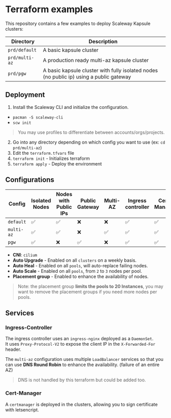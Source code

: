 # Terraform examples

This repository contains a few examples to deploy Scaleway Kapsule clusters:

| Directory      | Description                                                                             |
| -------------- | --------------------------------------------------------------------------------------- |
| `prd/default`  | A basic kapsule cluster                                                                 |
| `prd/multi-az` | A production ready multi-az kapsule cluster                                             |
| `prd/pgw`      | A basic kapsule cluster with fully isolated nodes (no public ip) using a public gateway |

## Deployment

1. Install the Scaleway CLI and initialize the configuration.

* `pacman -S scaleway-cli`
* `scw init`

> You may use profiles to differentiate between accounts/orgs/projects.

2. Go into any directory depending on which config you want to use (ex: `cd prd/multi-az`)
3. Edit the `terraform.tfvars` file
4. `terraform init` - Initializes terraform
5. `terraform apply` - Deploy the environment

## Configurations

| Config     | Isolated Nodes     | Nodes with Public IPs | Public Gateway     | Multi-AZ           | Ingress controller | Cert-Manager       |
| ---------- | ------------------ | --------------------- | ------------------ | ------------------ | ------------------ | ------------------ |
| `default`  | :white_check_mark: | :white_check_mark:    | :x:                | :x:                | :white_check_mark: | :white_check_mark: |
| `multi-az` | :white_check_mark: | :white_check_mark:    | :x:                | :white_check_mark: | :white_check_mark: | :white_check_mark: |
| `pgw`      | :white_check_mark: | :x:                   | :white_check_mark: | :x:                | :white_check_mark: | :white_check_mark: |

* **CNI**: `cilium`
* **Auto Upgrade** - Enabled on all `clusters` on a weekly basis.
* **Auto Heal** - Enabled on all `pools`, will auto-replace failing nodes.
* **Auto Scale** - Enabled on all `pools`, from `2` to `3` nodes per pool.
* **Placement group** - Enabled to enhance the availability of nodes.

> Note: the placement group **limits the pools to 20 Instances**, you may want to remove the placement groups if you need more nodes per pools.

## Services

### Ingress-Controller

The ingress controller uses an `ingress-nginx` deployed as a `DaemonSet`.  
It uses `Proxy-Protocol-V2` to expose the client IP in the `X-Forwarded-For` header.

The `multi-az` configuration uses multiple `LoadBalancer` services so that you can use **DNS Round Robin** to enhance the availability. (failure of an entire AZ)

> DNS is not handled by this terraform but could be added too.

### Cert-Manager

A `certmanager` is deployed in the clusters, allowing you to sign certificate with letsencript.
